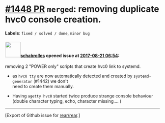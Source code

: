 [\#1448 PR](https://github.com/rear/rear/pull/1448) `merged`: removing duplicate hvc0 console creation.
=======================================================================================================

**Labels**: `fixed / solved / done`, `minor bug`

#### <img src="https://avatars.githubusercontent.com/u/19491077?u=0021b16ab426902cbe676f6831f41607bbe4d441&v=4" width="50">[schabrolles](https://github.com/schabrolles) opened issue at [2017-08-21 06:54](https://github.com/rear/rear/pull/1448):

removing 2 "POWER only" scripts that create hvc0 link to systemd.

-   as `hvc0 tty` are now automatically detected and created by
    `systemd-generator` (\#1442) we don't  
    need to create them manually.

-   Having `agetty hvc0` started twice produce strange console behaviour
    (double character typing, echo, character missing.... )

------------------------------------------------------------------------

\[Export of Github issue for
[rear/rear](https://github.com/rear/rear).\]
